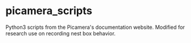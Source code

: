 # picamera_scripts
Python3 scripts from the Picamera's documentation website. Modified for research use on recording nest box behavior.
